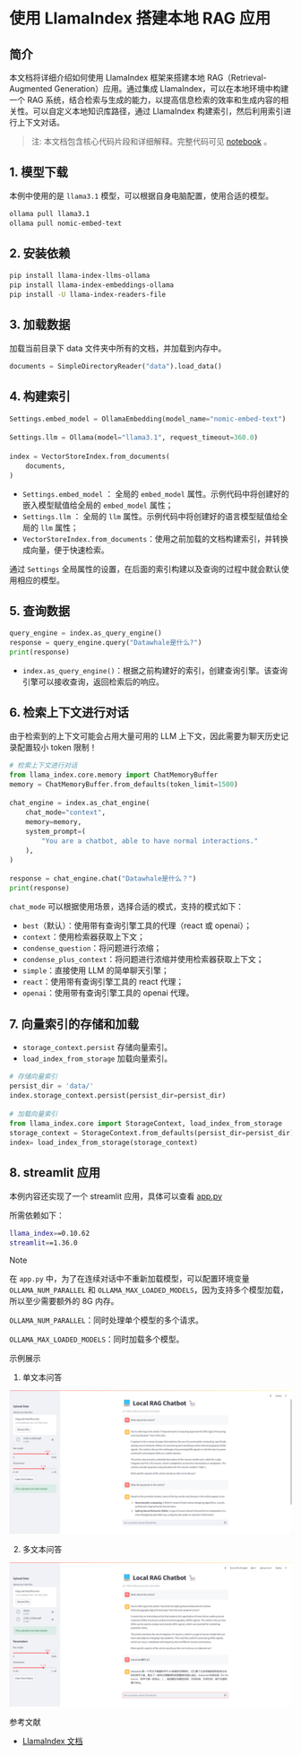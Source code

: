 # 使用 LlamaIndex 搭建本地 RAG 应用

## 简介

本文档将详细介绍如何使用 LlamaIndex 框架来搭建本地 RAG（Retrieval-Augmented Generation）应用。通过集成 LlamaIndex，可以在本地环境中构建一个 RAG 系统，结合检索与生成的能力，以提高信息检索的效率和生成内容的相关性。可以自定义本地知识库路径，通过 LlamaIndex 构建索引，然后利用索引进行上下文对话。

>注: 本文档包含核心代码片段和详细解释。完整代码可见 [notebook](https://github.com/datawhalechina/handy-ollama/blob/main/notebook/C7/LlamaIndex_RAG/%E4%BD%BF%E7%94%A8LlamaIndex%E6%90%AD%E5%BB%BA%E6%9C%AC%E5%9C%B0RAG%E5%BA%94%E7%94%A8.ipynb) 。

## 1. 模型下载

本例中使用的是 `llama3.1` 模型，可以根据自身电脑配置，使用合适的模型。

```bash
ollama pull llama3.1
ollama pull nomic-embed-text
```

## 2. 安装依赖

```bash
pip install llama-index-llms-ollama
pip install llama-index-embeddings-ollama
pip install -U llama-index-readers-file
```

## 3. 加载数据

加载当前目录下 data 文件夹中所有的文档，并加载到内存中。

```python
documents = SimpleDirectoryReader("data").load_data()
```

## 4. 构建索引

```python
Settings.embed_model = OllamaEmbedding(model_name="nomic-embed-text")

Settings.llm = Ollama(model="llama3.1", request_timeout=360.0)

index = VectorStoreIndex.from_documents(
    documents,
)
```

- `Settings.embed_model` ： 全局的 `embed_model` 属性。示例代码中将创建好的嵌入模型赋值给全局的 `embed_model` 属性；
- `Settings.llm` ： 全局的 `llm` 属性。示例代码中将创建好的语言模型赋值给全局的 `llm` 属性；
- `VectorStoreIndex.from_documents`：使用之前加载的文档构建索引，并转换成向量，便于快速检索。

通过 `Settings` 全局属性的设置，在后面的索引构建以及查询的过程中就会默认使用相应的模型。


## 5. 查询数据

```python
query_engine = index.as_query_engine()
response = query_engine.query("Datawhale是什么?")
print(response)
```

- `index.as_query_engine()`：根据之前构建好的索引，创建查询引擎。该查询引擎可以接收查询，返回检索后的响应。


## 6. 检索上下文进行对话

由于检索到的上下文可能会占用大量可用的 LLM 上下文，因此需要为聊天历史记录配置较小 token 限制！

```python
# 检索上下文进行对话
from llama_index.core.memory import ChatMemoryBuffer
memory = ChatMemoryBuffer.from_defaults(token_limit=1500)

chat_engine = index.as_chat_engine(
    chat_mode="context",
    memory=memory,
    system_prompt=(
        "You are a chatbot, able to have normal interactions."
    ),
)

response = chat_engine.chat("Datawhale是什么？")
print(response)
```

`chat_mode` 可以根据使用场景，选择合适的模式，支持的模式如下：

- `best`（默认）：使用带有查询引擎工具的代理（react 或 openai）；
- `context`：使用检索器获取上下文；
- `condense_question`：将问题进行浓缩；
- `condense_plus_context`：将问题进行浓缩并使用检索器获取上下文；
- `simple`：直接使用 LLM 的简单聊天引擎；
- `react`：使用带有查询引擎工具的 react 代理；
- `openai`：使用带有查询引擎工具的 openai 代理。

## 7. 向量索引的存储和加载

- `storage_context.persist` 存储向量索引。
- `load_index_from_storage` 加载向量索引。

```python
# 存储向量索引
persist_dir = 'data/'
index.storage_context.persist(persist_dir=persist_dir)

# 加载向量索引
from llama_index.core import StorageContext, load_index_from_storage
storage_context = StorageContext.from_defaults(persist_dir=persist_dir)
index= load_index_from_storage(storage_context)
```

## 8. streamlit 应用

本例内容还实现了一个 streamlit 应用，具体可以查看 [app.py](https://github.com/AXYZdong/handy-ollama/blob/main/notebook/C7/LlamaIndex_RAG/app.py)

所需依赖如下：

```bash
llama_index==0.10.62
streamlit==1.36.0
```

> [!NOTE]  
> 在 `app.py` 中，为了在连续对话中不重新加载模型，可以配置环境变量 `OLLAMA_NUM_PARALLEL` 和 `OLLAMA_MAX_LOADED_MODELS`，因为支持多个模型加载，所以至少需要额外的 8G 内存。
> 
> `OLLAMA_NUM_PARALLEL`：同时处理单个模型的多个请求。
> 
> `OLLAMA_MAX_LOADED_MODELS`：同时加载多个模型。

示例展示

1. 单文本问答

![](../images/C7-4-1.png)

2. 多文本问答

![](../images/C7-4-2.png)

参考文献

- [LlamaIndex 文档](  https://docs.llamaindex.ai/en/stable/getting_started/starter_example_local/?h=ollama#load-data-and-build-an-index)